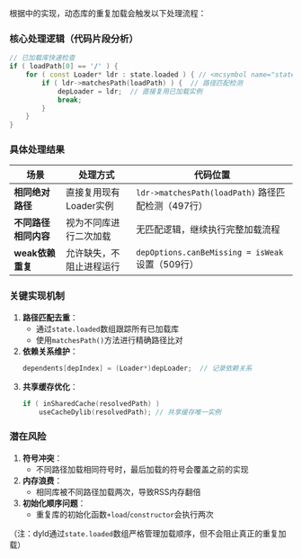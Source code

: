 

根据<mcfile name="JustInTimeLoader.cpp" path="/Users/yiwanjun/Downloads/github/dyld/dyld/JustInTimeLoader.cpp"></mcfile>中的实现，动态库的重复加载会触发以下处理流程：

### 核心处理逻辑（代码片段分析）
```cpp:/Users/yiwanjun/Downloads/github/dyld/dyld/JustInTimeLoader.cpp
// 已加载库快速检查
if ( loadPath[0] == '/' ) {
    for ( const Loader* ldr : state.loaded ) { // <mcsymbol name="state.loaded" filename="JustInTimeLoader.cpp" path="/Users/yiwanjun/Downloads/github/dyld/dyld/JustInTimeLoader.cpp" startline="497" type="function"></mcsymbol>
        if ( ldr->matchesPath(loadPath) ) {  // 路径匹配检测
            depLoader = ldr;  // 直接复用已加载实例
            break;
        }
    }
}
```

### 具体处理结果
| 场景                | 处理方式                          | 代码位置                                                                 |
|--------------------|---------------------------------|-----------------------------------------------------------------------|
| **相同绝对路径**       | 直接复用现有Loader实例             | `ldr->matchesPath(loadPath)` 路径匹配检测（497行）                     |
| **不同路径相同内容**    | 视为不同库进行二次加载               | 无匹配逻辑，继续执行完整加载流程                                          |
| **weak依赖重复**      | 允许缺失，不阻止进程运行             | `depOptions.canBeMissing = isWeak` 设置（509行）                       |

### 关键实现机制
1. **路径匹配去重**：
   - 通过`state.loaded`数组跟踪所有已加载库
   - 使用`matchesPath()`方法进行精确路径比对
2. **依赖关系维护**：
   ```cpp
   dependents[depIndex] = (Loader*)depLoader;  // 记录依赖关系
   ```
3. **共享缓存优化**：
   ```cpp
   if ( inSharedCache(resolvedPath) )
       useCacheDylib(resolvedPath); // 共享缓存唯一实例
   ```

### 潜在风险
1. **符号冲突**：
   - 不同路径加载相同符号时，最后加载的符号会覆盖之前的实现
2. **内存浪费**：
   - 相同库被不同路径加载两次，导致RSS内存翻倍
3. **初始化顺序问题**：
   - 重复库的初始化函数`+load`/`constructor`会执行两次

（注：dyld通过`state.loaded`数组严格管理加载顺序，但不会阻止真正的重复加载）
